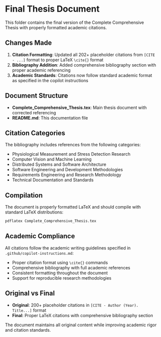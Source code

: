 # Final Thesis Document

This folder contains the final version of the Complete Comprehensive Thesis with properly formatted academic citations.

## Changes Made

1. **Citation Formatting**: Updated all 202+ placeholder citations from `[CITE - ...]` format to proper LaTeX `\cite{}` format
2. **Bibliography Addition**: Added comprehensive bibliography section with proper academic referencing
3. **Academic Standards**: Citations now follow standard academic format as specified in the copilot instructions

## Document Structure

- **Complete_Comprehensive_Thesis.tex**: Main thesis document with corrected referencing
- **README.md**: This documentation file

## Citation Categories

The bibliography includes references from the following categories:
- Physiological Measurement and Stress Detection Research
- Computer Vision and Machine Learning
- Distributed Systems and Software Architecture  
- Software Engineering and Development Methodologies
- Requirements Engineering and Research Methodology
- Technical Documentation and Standards

## Compilation

The document is properly formatted LaTeX and should compile with standard LaTeX distributions:

```bash
pdflatex Complete_Comprehensive_Thesis.tex
```

## Academic Compliance

All citations follow the academic writing guidelines specified in `.github/copilot-instructions.md`:
- Proper citation format using `\cite{}` commands
- Comprehensive bibliography with full academic references
- Consistent formatting throughout the document
- Support for reproducible research methodologies

## Original vs Final

- **Original**: 200+ placeholder citations in `[CITE - Author (Year). Title...]` format
- **Final**: Proper LaTeX citations with comprehensive bibliography section

The document maintains all original content while improving academic rigor and citation standards.